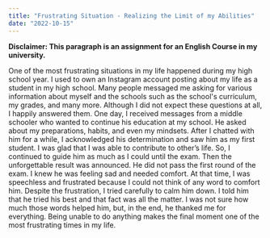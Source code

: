 ```yaml
---
title: "Frustrating Situation - Realizing the Limit of my Abilities"
date: "2022-10-15"
---
```


**Disclaimer: This paragraph is an assignment for an English Course in my university.**

One of the most frustrating situations in my life happened during my high school year. I used to own an Instagram account posting about my life as a student in my high school. Many people messaged me asking for various information about myself and the schools such as the school's curriculum, my grades, and many more. Although I did not expect these questions at all, I happily answered them. One day, I received messages from a middle schooler who wanted to continue his education at my school. He asked about my preparations, habits, and even my mindsets. After I chatted with him for a while, I  acknowledged his determination and saw him as my first student. I was glad that I was able to contribute to other’s life. So, I continued to guide him as much as I could until the exam. Then the unforgettable result was announced. He did not pass the first round of the exam. I knew he was feeling sad and needed comfort. At that time,  I was speechless and frustrated because I could not think of any word to comfort him. Despite the frustration, I tried carefully to calm him down. I told him that he tried his best and that fact was all the matter. I was not sure how much those words helped him, but, in the end, he thanked me for everything. Being unable to do anything makes the final moment one of the most frustrating times in my life.
